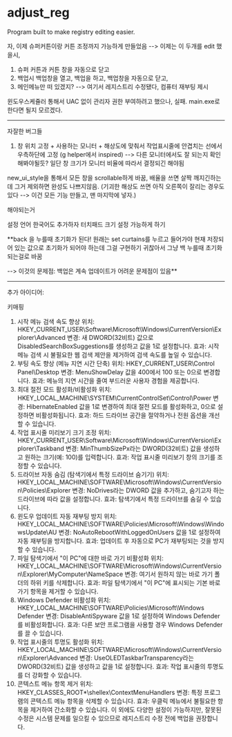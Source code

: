 # adjust_reg
Program built to make registry editing easier.

자, 이제 슈퍼커튼이랑 커튼 조정까지 가능하게 만들었음 --> 이제는 이 두개를 edit 했을시,
1. 슈퍼 커튼과 커튼 창을 자동으로 닫고
2. 백업시 백업창을 열고, 백업을 하고, 백업창을 자동으로 닫고,
3. 메인메뉴만 떠 있겠지? --> 여기서 레지스트리 수정됐다, 컴퓨터 재부팅 제시

윈도우스케쥴러 통해서 UAC 없이 관리자 권한 부여하려고 했으나, 실패. main.exe로 한다면 될지 모르겠다.
_______________
자잘한 버그들

1. 창 위치 고정 + 사용하는 모니터 + 해상도에 맞춰서 작업표시줄에 안겹치는 선에서 우측하단에 고정 (g helper에서 inspired)
--> 다른 모니터에서도 잘 되는지 확인해봐야될듯? 일단 창 크기가 모니터 비율에 따라서 결정되긴 해야됨

new_ui_style을 통해서 모든 창을 scrollable하게 바꿈, 배율을 쓰면 살짝 깨지긴하는데 그거 제외하면 완성도 나쁘지않음. (기괴한 해상도 쓰면 아직 오른쪽이 잘리는 경우도 있다 --> 이건 모든 기능 만들고, 맨 마지막에 넣자.)

해야되는거

설정 언어 한국어도 추가하자
터치패드 크기 설정 가능하게 하기

**back 을 누를때 초기화가 된다! 원래는 set curtains를 누르고 들어가야 현재 저장되어 있는 값으로 초기화가 되어야 하는데 그걸 구현하기 귀찮아서 그냥 백 누를때 초기화 되는걸로 바꿈

--> 이것의 문제점: 백업은 계속 업데이트가 어려운 문제점이 있음**

_______________

추가 아이디어:

키매핑

1. 시작 메뉴 검색 속도 향상
위치: HKEY_CURRENT_USER\Software\Microsoft\Windows\CurrentVersion\Explorer\Advanced
변경: 새 DWORD(32비트) 값으로 DisabledSearchBoxSuggestions를 생성하고 값을 1로 설정합니다.
효과: 시작 메뉴 검색 시 불필요한 웹 검색 제안을 제거하여 검색 속도를 높일 수 있습니다.
2. 부팅 속도 향상 (메뉴 지연 시간 단축)
위치: HKEY_CURRENT_USER\Control Panel\Desktop
변경: MenuShowDelay 값을 400에서 100 또는 0으로 변경합니다.
효과: 메뉴의 지연 시간을 줄여 부드러운 사용자 경험을 제공합니다.
3. 최대 절전 모드 활성화/비활성화
위치: HKEY_LOCAL_MACHINE\SYSTEM\CurrentControlSet\Control\Power
변경: HibernateEnabled 값을 1로 변경하여 최대 절전 모드를 활성화하고, 0으로 설정하면 비활성화됩니다.
효과: 하드 드라이브 공간을 절약하거나 전원 옵션을 개선할 수 있습니다.
4. 작업 표시줄 미리보기 크기 조정
위치: HKEY_CURRENT_USER\Software\Microsoft\Windows\CurrentVersion\Explorer\Taskband
변경: MinThumbSizePx라는 DWORD(32비트) 값을 생성하고 원하는 크기(예: 100)를 입력합니다.
효과: 작업 표시줄 미리보기 창의 크기를 조정할 수 있습니다.
5. 드라이브 자동 숨김 (탐색기에서 특정 드라이브 숨기기)
위치: HKEY_LOCAL_MACHINE\SOFTWARE\Microsoft\Windows\CurrentVersion\Policies\Explorer
변경: NoDrives라는 DWORD 값을 추가하고, 숨기고자 하는 드라이브에 따라 값을 설정합니다.
효과: 탐색기에서 특정 드라이브를 숨길 수 있습니다.
6. 윈도우 업데이트 자동 재부팅 방지
위치: HKEY_LOCAL_MACHINE\SOFTWARE\Policies\Microsoft\Windows\WindowsUpdate\AU
변경: NoAutoRebootWithLoggedOnUsers 값을 1로 설정하여 자동 재부팅을 방지합니다.
효과: 업데이트 후 자동으로 PC가 재부팅되는 것을 방지할 수 있습니다.
7. 파일 탐색기에서 "이 PC"에 대한 바로 가기 비활성화
위치: HKEY_LOCAL_MACHINE\SOFTWARE\Microsoft\Windows\CurrentVersion\Explorer\MyComputer\NameSpace
변경: 여기서 원하지 않는 바로 가기 폴더의 하위 키를 삭제합니다.
효과: 파일 탐색기에서 "이 PC"에 표시되는 기본 바로 가기 항목을 제거할 수 있습니다.
8. Windows Defender 비활성화
위치: HKEY_LOCAL_MACHINE\SOFTWARE\Policies\Microsoft\Windows Defender
변경: DisableAntiSpyware 값을 1로 설정하여 Windows Defender를 비활성화합니다.
효과: 다른 보안 프로그램을 사용할 경우 Windows Defender를 끌 수 있습니다.
9. 작업 표시줄의 투명도 활성화
위치: HKEY_LOCAL_MACHINE\SOFTWARE\Microsoft\Windows\CurrentVersion\Explorer\Advanced
변경: UseOLEDTaskbarTransparency라는 DWORD(32비트) 값을 생성하고 값을 1로 설정합니다.
효과: 작업 표시줄의 투명도를 더 강화할 수 있습니다.
10. 콘텍스트 메뉴 항목 제거
위치: HKEY_CLASSES_ROOT\*\shellex\ContextMenuHandlers
변경: 특정 프로그램의 콘텍스트 메뉴 항목을 삭제할 수 있습니다.
효과: 우클릭 메뉴에서 불필요한 항목을 제거하여 간소화할 수 있습니다.
이 외에도 다양한 설정이 가능하지만, 잘못된 수정은 시스템 문제를 일으킬 수 있으므로 레지스트리 수정 전에 백업을 권장합니다.